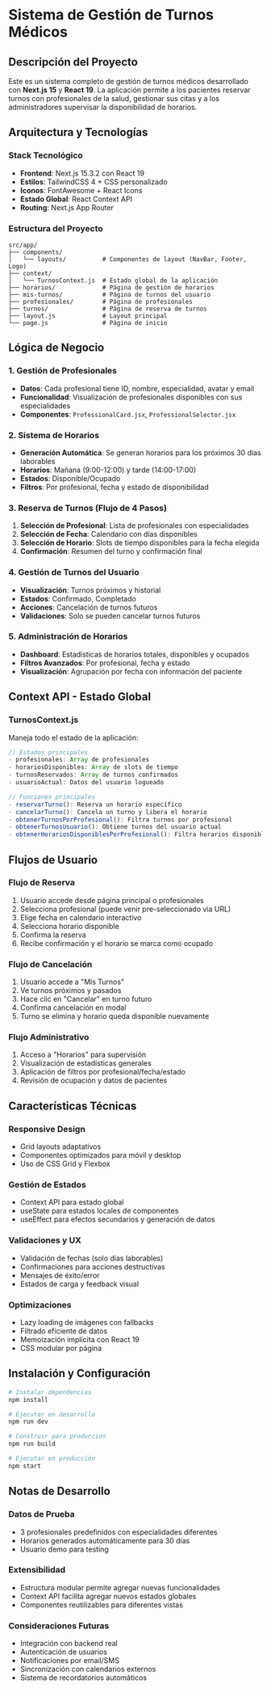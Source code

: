 # Sistema de Gestión de Turnos Médicos

## Descripción del Proyecto

Este es un sistema completo de gestión de turnos médicos desarrollado con **Next.js 15** y **React 19**. La aplicación permite a los pacientes reservar turnos con profesionales de la salud, gestionar sus citas y a los administradores supervisar la disponibilidad de horarios.

## Arquitectura y Tecnologías

### Stack Tecnológico
- **Frontend**: Next.js 15.3.2 con React 19
- **Estilos**: TailwindCSS 4 + CSS personalizado
- **Iconos**: FontAwesome + React Icons
- **Estado Global**: React Context API
- **Routing**: Next.js App Router

### Estructura del Proyecto
```
src/app/
├── components/
│   └── layouts/          # Componentes de layout (NavBar, Footer, Logo)
├── context/
│   └── TurnosContext.js  # Estado global de la aplicación
├── horarios/             # Página de gestión de horarios
├── mis-turnos/           # Página de turnos del usuario
├── profesionales/        # Página de profesionales
├── turnos/               # Página de reserva de turnos
├── layout.js             # Layout principal
└── page.js               # Página de inicio
```

## Lógica de Negocio

### 1. Gestión de Profesionales
- **Datos**: Cada profesional tiene ID, nombre, especialidad, avatar y email
- **Funcionalidad**: Visualización de profesionales disponibles con sus especialidades
- **Componentes**: `ProfessionalCard.jsx`, `ProfessionalSelector.jsx`

### 2. Sistema de Horarios
- **Generación Automática**: Se generan horarios para los próximos 30 días laborables
- **Horarios**: Mañana (9:00-12:00) y tarde (14:00-17:00)
- **Estados**: Disponible/Ocupado
- **Filtros**: Por profesional, fecha y estado de disponibilidad

### 3. Reserva de Turnos (Flujo de 4 Pasos)
1. **Selección de Profesional**: Lista de profesionales con especialidades
2. **Selección de Fecha**: Calendario con días disponibles
3. **Selección de Horario**: Slots de tiempo disponibles para la fecha elegida
4. **Confirmación**: Resumen del turno y confirmación final

### 4. Gestión de Turnos del Usuario
- **Visualización**: Turnos próximos y historial
- **Estados**: Confirmado, Completado
- **Acciones**: Cancelación de turnos futuros
- **Validaciones**: Solo se pueden cancelar turnos futuros

### 5. Administración de Horarios
- **Dashboard**: Estadísticas de horarios totales, disponibles y ocupados
- **Filtros Avanzados**: Por profesional, fecha y estado
- **Visualización**: Agrupación por fecha con información del paciente

## Context API - Estado Global

### TurnosContext.js
Maneja todo el estado de la aplicación:

```javascript
// Estados principales
- profesionales: Array de profesionales
- horariosDisponibles: Array de slots de tiempo
- turnosReservados: Array de turnos confirmados
- usuarioActual: Datos del usuario logueado

// Funciones principales
- reservarTurno(): Reserva un horario específico
- cancelarTurno(): Cancela un turno y libera el horario
- obtenerTurnosPorProfesional(): Filtra turnos por profesional
- obtenerTurnosUsuario(): Obtiene turnos del usuario actual
- obtenerHorariosDisponiblesPorProfesional(): Filtra horarios disponibles
```

## Flujos de Usuario

### Flujo de Reserva
1. Usuario accede desde página principal o profesionales
2. Selecciona profesional (puede venir pre-seleccionado via URL)
3. Elige fecha en calendario interactivo
4. Selecciona horario disponible
5. Confirma la reserva
6. Recibe confirmación y el horario se marca como ocupado

### Flujo de Cancelación
1. Usuario accede a "Mis Turnos"
2. Ve turnos próximos y pasados
3. Hace clic en "Cancelar" en turno futuro
4. Confirma cancelación en modal
5. Turno se elimina y horario queda disponible nuevamente

### Flujo Administrativo
1. Acceso a "Horarios" para supervisión
2. Visualización de estadísticas generales
3. Aplicación de filtros por profesional/fecha/estado
4. Revisión de ocupación y datos de pacientes

## Características Técnicas

### Responsive Design
- Grid layouts adaptativos
- Componentes optimizados para móvil y desktop
- Uso de CSS Grid y Flexbox

### Gestión de Estados
- Context API para estado global
- useState para estados locales de componentes
- useEffect para efectos secundarios y generación de datos

### Validaciones y UX
- Validación de fechas (solo días laborables)
- Confirmaciones para acciones destructivas
- Mensajes de éxito/error
- Estados de carga y feedback visual

### Optimizaciones
- Lazy loading de imágenes con fallbacks
- Filtrado eficiente de datos
- Memoización implícita con React 19
- CSS modular por página

## Instalación y Configuración

```bash
# Instalar dependencias
npm install

# Ejecutar en desarrollo
npm run dev

# Construir para producción
npm run build

# Ejecutar en producción
npm start
```

## Notas de Desarrollo

### Datos de Prueba
- 3 profesionales predefinidos con especialidades diferentes
- Horarios generados automáticamente para 30 días
- Usuario demo para testing

### Extensibilidad
- Estructura modular permite agregar nuevas funcionalidades
- Context API facilita agregar nuevos estados globales
- Componentes reutilizables para diferentes vistas

### Consideraciones Futuras
- Integración con backend real
- Autenticación de usuarios
- Notificaciones por email/SMS
- Sincronización con calendarios externos
- Sistema de recordatorios automáticos
